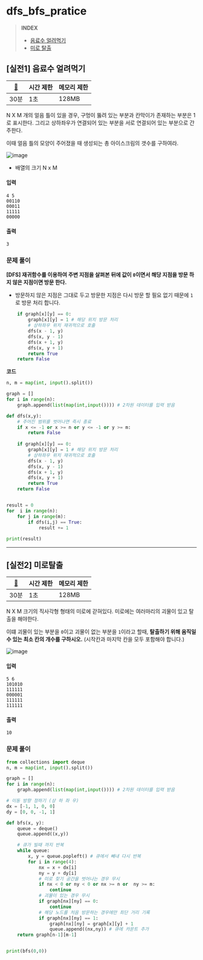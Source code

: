 # dfs\_bfs\_pratice

> **INDEX**
>
> * [음료수 얼려먹기](https://github.com/dustin-kang/Programming-Team-Notes/blob/Python/dfs\_bfs/dfs\_bfs\_pratice.md#%EC%8B%A4%EC%A0%841-%EC%9D%8C%EB%A3%8C%EC%88%98-%EC%96%BC%EB%A0%A4%EB%A8%B9%EA%B8%B0)
> * [미로 탈출](https://github.com/dustin-kang/Programming-Team-Notes/blob/Python/dfs\_bfs/dfs\_bfs\_pratice.md#%EC%8B%A4%EC%A0%842-%EB%AF%B8%EB%A1%9C%ED%83%88%EC%B6%9C)

## \[실전1] 음료수 얼려먹기

| [🔗](https://github.com/dustin-kang/Programming-Team-Notes/blob/Python/implementation/implementation.md#%EB%A9%94%EB%AA%A8%EB%A6%AC-%EC%A0%9C%EC%95%BD-%EC%82%AC%ED%95%AD) | 시간 제한 | 메모리 제한 |
| -------------------------------------------------------------------------------------------------------------------------------------------------------------------------- | ----- | ------ |
| 30분                                                                                                                                                                        | 1초    | 128MB  |

N X M 개의 얼음 틀이 있을 경우, 구멍이 뚫려 있는 부분과 칸막이가 존재하는 부분은 1로 표시한다. 그리고 상하좌우가 연결되어 있는 부분을 서로 연결되어 있는 부분으로 간주한다.

이때 얼음 틀의 모양이 주어졌을 때 생성되는 총 아이스크림의 갯수를 구하여라.

![image](https://user-images.githubusercontent.com/55238671/236455277-4832a79a-5108-4a09-93eb-c6a381506eb9.png)

* 배열의 크기 N x M

#### 입력

```
4 5
00110
00011
11111
00000
```

#### 출력

```
3
```

### 문제 풀이

**\[DFS] 재귀함수를 이용하여 주변 지점을 살펴본 뒤에 값이 `0`이면서 해당 지점을 방문 하지 않은 지점이면 방문 한다.**

* 방문하지 않은 지점은 그대로 두고 방문한 지점은 다시 방문 할 필요 없기 때문에 `1`로 방문 처리 합니다.

```python
    if graph[x][y] == 0:
        graph[x][y] = 1 # 해당 위치 방문 처리
        # 상하좌우 위치 재귀적으로 호출
        dfs(x - 1, y)
        dfs(x, y - 1)
        dfs(x + 1, y)
        dfs(x, y + 1)
        return True
    return False
```

**코드**

```python
n, m = map(int, input().split())

graph = []
for i in range(n):
    graph.append(list(map(int,input()))) # 2차원 데이터를 입력 받음

def dfs(x,y):
    # 주어진 범위를 벗어나면 즉시 종료
    if x <= -1 or x >= n or y <= -1 or y >= m:
        return False
    
    if graph[x][y] == 0:
        graph[x][y] = 1 # 해당 위치 방문 처리
        # 상하좌우 위치 재귀적으로 호출
        dfs(x - 1, y)
        dfs(x, y - 1)
        dfs(x + 1, y)
        dfs(x, y + 1)
        return True
    return False


result = 0
for  i in range(n):
    for j in range(m):
        if dfs(i,j) == True:
            result += 1
        
print(result)
```

***

## \[실전2] 미로탈출

| [🔗](https://github.com/dustin-kang/Programming-Team-Notes/blob/Python/implementation/implementation.md#%EB%A9%94%EB%AA%A8%EB%A6%AC-%EC%A0%9C%EC%95%BD-%EC%82%AC%ED%95%AD) | 시간 제한 | 메모리 제한 |
| -------------------------------------------------------------------------------------------------------------------------------------------------------------------------- | ----- | ------ |
| 30분                                                                                                                                                                        | 1초    | 128MB  |

N X M 크기의 직사각형 형태의 미로에 갇혀있다. 미로에는 여러마리의 괴물이 있고 탈출을 해야한다.

이떄 괴물이 있는 부분을 `0`이고 괴물이 없는 부분을 `1`이라고 할때, **탈출하기 위해 움직일 수 있는 최소 칸의 개수를 구하시오.** (시작칸과 마지막 칸을 모두 포함해야 합니다.)

![image](https://user-images.githubusercontent.com/55238671/236455317-e5edf628-fc21-4ac4-84ca-82ddf60c0016.png)

#### 입력

```
5 6
101010
111111
000001
111111
111111
```

#### 출력

```
10
```

### 문제 풀이

```python
from collections import deque
n, m = map(int, input().split())

graph = []
for i in range(n):
    graph.append(list(map(int,input()))) # 2차원 데이터를 입력 받음

# 이동 방향 정하기 (상 하 좌 우)
dx = [-1, 1, 0, 0]
dy = [0, 0, -1, 1]

def bfs(x, y):
    queue = deque()
    queue.append((x,y))

    # 큐가 빌때 까지 반복
    while queue:
        x, y = queue.popleft() # 큐에서 빼내 다시 반복
        for i in range(4):
            nx = x + dx[i]
            ny = y + dy[i]
            # 미로 찾기 공간을 벗어나는 경우 무시
            if nx < 0 or ny < 0 or nx >= n or  ny >= m:
                continue
            # 괴물이 있는 경우 무시
            if graph[nx][ny] == 0:
                continue
            # 해당 노드를 처음 방문하는 경우에만 최단 거리 기록
            if graph[nx][ny] == 1:
                graph[nx][ny] = graph[x][y] + 1 
                queue.append((nx,ny)) # 큐에 카운트 추가
    return graph[n-1][m-1]


print(bfs(0,0))
```
